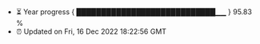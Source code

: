 - ⏳ Year progress { ████████████████████████████▁▁ } 95.83 %
- ⏰ Updated on Fri, 16 Dec 2022 18:22:56 GMT

